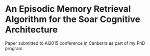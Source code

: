 # An Episodic Memory Retrieval Algorithm for the Soar Cognitive Architecture
Paper submitted to AI2015 conference in Canberra as part of my PhD program.
